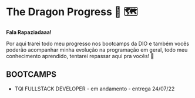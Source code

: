 # The Dragon Progress :dragon_face: :world_map:

**Fala Rapaziadaaa!**

Por aqui trarei todo meu progresso nos bootcamps da DIO e também vocês poderão acompanhar minha evolução na programação em geral, todo meu conhecimento aprendido, tentarei repassar aqui pra vocês! :pray:

## BOOTCAMPS

- TQI FULLSTACK DEVELOPER - em andamento - entrega 24/07/22



